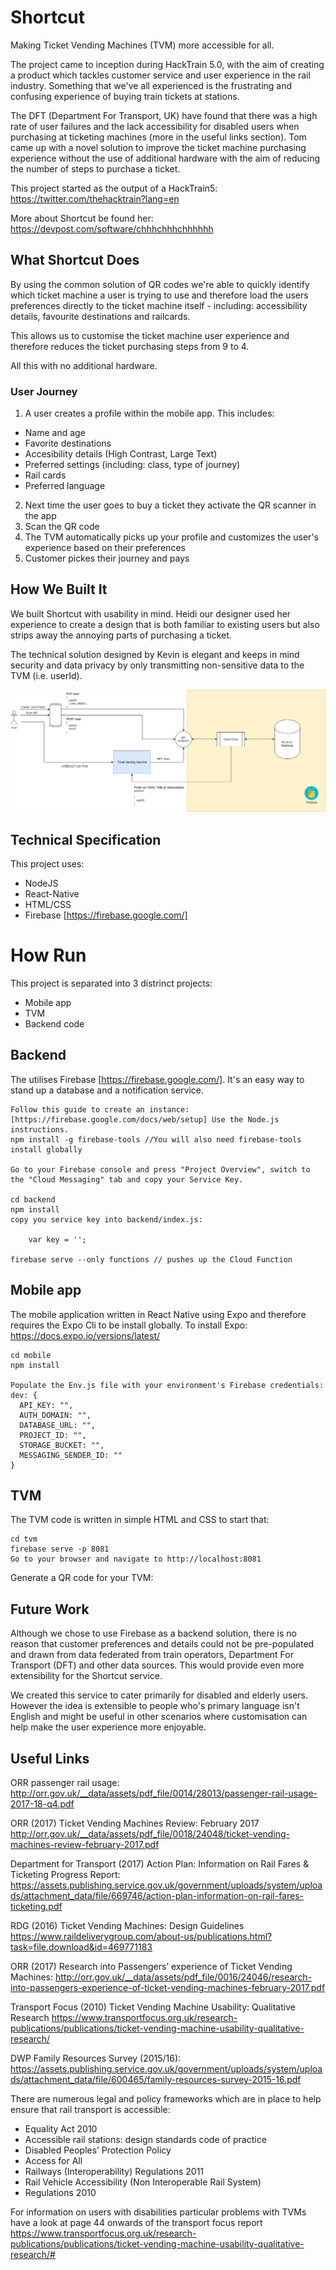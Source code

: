 
# Shortcut
Making Ticket Vending Machines (TVM) more accessible for all.

The project came to inception during HackTrain 5.0, with the aim of creating a product which tackles customer service and user experience in the rail industry. Something that we've all experienced is the frustrating and confusing experience of buying train tickets at stations.

The DFT (Department For Transport, UK) have found that there was a high rate of user failures and the lack accessibility for disabled users when purchasing at ticketing machines (more in the useful links section). Tom came up with a novel solution to improve the ticket machine purchasing experience without the use of additional hardware with the aim of reducing the number of steps to purchase a ticket.

This project started as the output of a HackTrain5: https://twitter.com/thehacktrain?lang=en

More about Shortcut be found her: https://devpost.com/software/chhhchhhchhhhhh

## What Shortcut Does
By using the common solution of QR codes we're able to quickly identify which ticket machine a user is trying to use and therefore load the users preferences directly to the ticket machine itself - including: accessibility details, favourite destinations and railcards.

This allows us to customise the ticket machine user experience and therefore reduces the ticket purchasing steps from 9 to 4.

All this with no additional hardware.

### User Journey
1. A user creates a profile within the mobile app. This includes:
 - Name and age
 - Favorite destinations
 - Accesibility details (High Contrast, Large Text)
 - Preferred settings (including: class, type of journey)
 - Rail cards
 - Preferred language
2. Next time the user goes to buy a ticket they activate the QR scanner in the app
3. Scan the QR code
4. The TVM automatically picks up your profile and customizes the user's experience based on their preferences
5. Customer pickes their journey and pays

## How We Built It
We built Shortcut with usability in mind. Heidi our designer used her experience to create a design that is both familiar to existing users but also strips away the annoying parts of purchasing a ticket.

The technical solution designed by Kevin is elegant and keeps in mind security and data privacy by only transmitting non-sensitive data to the TVM (i.e. userId).

![High Level Design](./diagrams/HLD.png)

## Technical Specification
This project uses:
 - NodeJS
 - React-Native
 - HTML/CSS
 - Firebase [https://firebase.google.com/]

# How Run
This project is separated into 3 distrinct projects:

 - Mobile app
 - TVM
 - Backend code

## Backend
The utilises Firebase [https://firebase.google.com/]. It's an easy way to stand up a database and a notification service.

    Follow this guide to create an instance: [https://firebase.google.com/docs/web/setup] Use the Node.js instructions.
    npm install -g firebase-tools //You will also need firebase-tools install globally

    Go to your Firebase console and press "Project Overview", switch to the "Cloud Messaging" tab and copy your Service Key.
    
    cd backend
    npm install
    copy you service key into backend/index.js:

        var key = '';

    firebase serve --only functions // pushes up the Cloud Function


## Mobile app
The mobile application written in React Native using Expo and therefore requires the Expo Cli to be install globally. To install Expo: https://docs.expo.io/versions/latest/
    
    cd mobile
    npm install

    Populate the Env.js file with your environment's Firebase credentials:
    dev: {
      API_KEY: "",
      AUTH_DOMAIN: "",
      DATABASE_URL: "",
      PROJECT_ID: "",
      STORAGE_BUCKET: "",
      MESSAGING_SENDER_ID: ""
    }

## TVM

The TVM code is written in simple HTML and CSS to start that:
    
    cd tvm
    firebase serve -p 8081
    Go to your browser and navigate to http://localhost:8081

Generate a QR code for your TVM:


## Future Work

Although we chose to use Firebase as a backend solution, there is no reason that customer preferences and details could not be pre-populated and drawn from data federated from train operators, Department For Transport (DFT) and other data sources. This would provide even more extensibility for the Shortcut service.

We created this service to cater primarily for disabled and elderly users. However the idea is extensible to people who's primary language isn't English and might be useful in other scenarios where customisation can help make the user experience more enjoyable.

## Useful Links
ORR passenger rail usage: http://orr.gov.uk/__data/assets/pdf_file/0014/28013/passenger-rail-usage-2017-18-q4.pdf

ORR (2017) Ticket Vending Machines Review: February 2017 http://orr.gov.uk/__data/assets/pdf_file/0018/24048/ticket-vending-machines-review-february-2017.pdf

Department for Transport (2017) Action Plan: Information on Rail Fares & Ticketing Progress Report: https://assets.publishing.service.gov.uk/government/uploads/system/uploads/attachment_data/file/669746/action-plan-information-on-rail-fares-ticketing.pdf

RDG (2016) Ticket Vending Machines: Design Guidelines
https://www.raildeliverygroup.com/about-us/publications.html?task=file.download&id=469771183

ORR (2017) Research into Passengers’ experience of Ticket Vending Machines: http://orr.gov.uk/__data/assets/pdf_file/0016/24046/research-into-passengers-experience-of-ticket-vending-machines-february-2017.pdf

Transport Focus (2010) Ticket Vending Machine Usability: Qualitative Research https://www.transportfocus.org.uk/research-publications/publications/ticket-vending-machine-usability-qualitative-research/

DWP Family Resources Survey (2015/16): https://assets.publishing.service.gov.uk/government/uploads/system/uploads/attachment_data/file/600465/family-resources-survey-2015-16.pdf

There are numerous legal and policy frameworks which are in place to help ensure that rail transport is accessible:

 - Equality Act 2010
 - Accessible rail stations: design standards code of practice
 - Disabled Peoples’ Protection Policy
 - Access for All
 - Railways (Interoperability) Regulations 2011
 - Rail Vehicle Accessibility (Non Interoperable Rail System)
 - Regulations 2010

For information on users with disabilities particular problems with TVMs have a look at page 44 onwards of the transport focus report https://www.transportfocus.org.uk/research-publications/publications/ticket-vending-machine-usability-qualitative-research/#